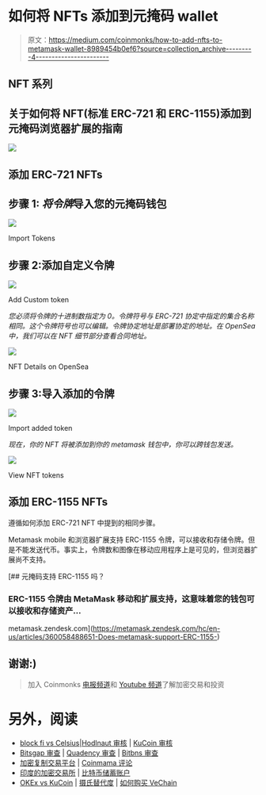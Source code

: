 # 如何将 NFTs 添加到元掩码 wallet

> 原文：<https://medium.com/coinmonks/how-to-add-nfts-to-metamask-wallet-8989454b0ef6?source=collection_archive---------4----------------------->

## NFT 系列

## 关于如何将 NFT(标准 ERC-721 和 ERC-1155)添加到元掩码浏览器扩展的指南

![](img/4a4f63d510ef1d0d094d782a3c89563a.png)

## 添加 ERC-721 NFTs

## 步骤 1: *将令牌*导入您的元掩码钱包

![](img/9e8cb413b4d26278112dee73713bdd66.png)

Import Tokens

## 步骤 2:添加自定义令牌

![](img/ed578d87ee7afb12dcc6ec419ad2136b.png)

Add Custom token

*您必须将令牌的十进制数指定为 0。令牌符号与 ERC-721 协定中指定的集合名称相同。这个令牌符号也可以编辑。令牌协定地址是部署协定的地址。在 OpenSea 中，我们可以在 NFT 细节部分查看合同地址。*

![](img/ea3fa9242d1c5ef7f23ed8bdebe79108.png)

NFT Details on OpenSea

## 步骤 3:导入添加的令牌

![](img/8bd5a6d23a6ce5ccf49f75ee90266aae.png)

Import added token

*现在，你的 NFT 将被添加到你的 metamask 钱包中，你可以跨钱包发送。*

![](img/6385bd26c6cd9861b8fa133eca0d3909.png)

View NFT tokens

## 添加 ERC-1155 NFTs

遵循如何添加 ERC-721 NFT 中提到的相同步骤。

Metamask mobile 和浏览器扩展支持 ERC-1155 令牌，可以接收和存储令牌。但是不能发送代币。事实上，令牌数和图像在移动应用程序上是可见的，但浏览器扩展尚不支持。

[](https://metamask.zendesk.com/hc/en-us/articles/360058488651-Does-metamask-support-ERC-1155-) [## 元掩码支持 ERC-1155 吗？

### ERC-1155 令牌由 MetaMask 移动和扩展支持，这意味着您的钱包可以接收和存储资产…

metamask.zendesk.com](https://metamask.zendesk.com/hc/en-us/articles/360058488651-Does-metamask-support-ERC-1155-) 

## 谢谢:)

> 加入 Coinmonks [电报频道](https://t.me/coincodecap)和 [Youtube 频道](https://www.youtube.com/c/coinmonks/videos)了解加密交易和投资

# 另外，阅读

*   [block fi vs Celsius](/coinmonks/blockfi-vs-celsius-vs-hodlnaut-8a1cc8c26630)|[Hodlnaut 审核](/coinmonks/hodlnaut-review-best-way-to-hodl-is-to-earn-interest-on-your-bitcoin-6658a8c19edf) | [KuCoin 审核](https://coincodecap.com/kucoin-review)
*   [Bitsgap 审查](/coinmonks/bitsgap-review-a-crypto-trading-bot-that-makes-easy-money-a5d88a336df2) | [Quadency 审查](/coinmonks/quadency-review-a-crypto-trading-automation-platform-3068eaa374e1) | [Bitbns 审查](/coinmonks/bitbns-review-38256a07e161)
*   [加密复制交易平台](/coinmonks/top-10-crypto-copy-trading-platforms-for-beginners-d0c37c7d698c) | [Coinmama 评论](/coinmonks/coinmama-review-ace5641bde6e)
*   [印度的加密交易所](/coinmonks/bitcoin-exchange-in-india-7f1fe79715c9) | [比特币储蓄账户](/coinmonks/bitcoin-savings-account-e65b13f92451)
*   [OKEx vs KuCoin](https://coincodecap.com/okex-kucoin) | [摄氏替代度](https://coincodecap.com/celsius-alternatives) | [如何购买 VeChain](https://coincodecap.com/buy-vechain)